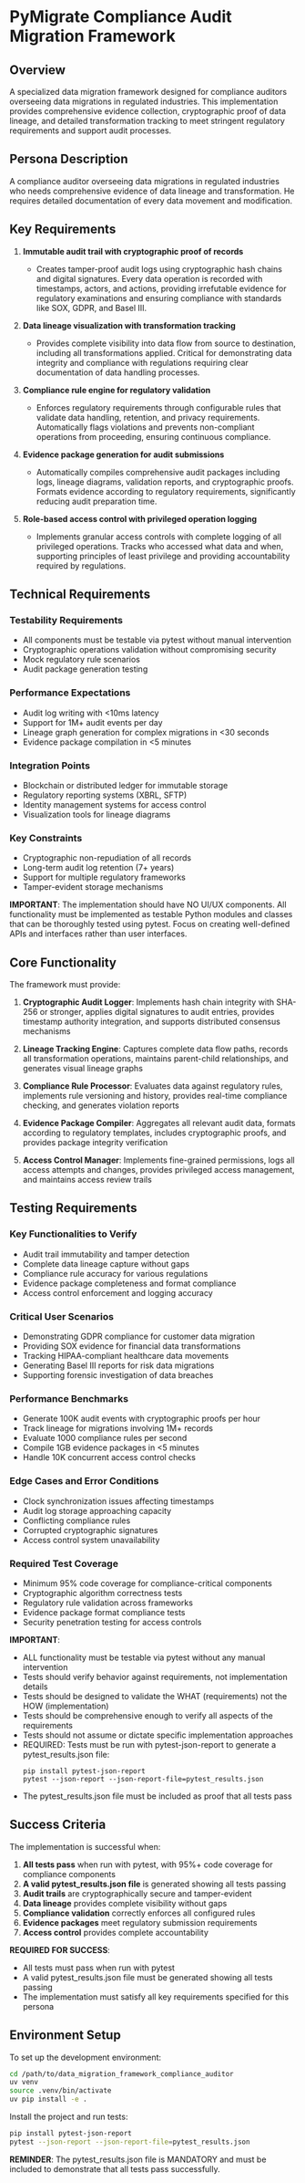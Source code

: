 # PyMigrate Compliance Audit Migration Framework

## Overview
A specialized data migration framework designed for compliance auditors overseeing data migrations in regulated industries. This implementation provides comprehensive evidence collection, cryptographic proof of data lineage, and detailed transformation tracking to meet stringent regulatory requirements and support audit processes.

## Persona Description
A compliance auditor overseeing data migrations in regulated industries who needs comprehensive evidence of data lineage and transformation. He requires detailed documentation of every data movement and modification.

## Key Requirements

1. **Immutable audit trail with cryptographic proof of records**
   - Creates tamper-proof audit logs using cryptographic hash chains and digital signatures. Every data operation is recorded with timestamps, actors, and actions, providing irrefutable evidence for regulatory examinations and ensuring compliance with standards like SOX, GDPR, and Basel III.

2. **Data lineage visualization with transformation tracking**
   - Provides complete visibility into data flow from source to destination, including all transformations applied. Critical for demonstrating data integrity and compliance with regulations requiring clear documentation of data handling processes.

3. **Compliance rule engine for regulatory validation**
   - Enforces regulatory requirements through configurable rules that validate data handling, retention, and privacy requirements. Automatically flags violations and prevents non-compliant operations from proceeding, ensuring continuous compliance.

4. **Evidence package generation for audit submissions**
   - Automatically compiles comprehensive audit packages including logs, lineage diagrams, validation reports, and cryptographic proofs. Formats evidence according to regulatory requirements, significantly reducing audit preparation time.

5. **Role-based access control with privileged operation logging**
   - Implements granular access controls with complete logging of all privileged operations. Tracks who accessed what data and when, supporting principles of least privilege and providing accountability required by regulations.

## Technical Requirements

### Testability Requirements
- All components must be testable via pytest without manual intervention
- Cryptographic operations validation without compromising security
- Mock regulatory rule scenarios
- Audit package generation testing

### Performance Expectations
- Audit log writing with <10ms latency
- Support for 1M+ audit events per day
- Lineage graph generation for complex migrations in <30 seconds
- Evidence package compilation in <5 minutes

### Integration Points
- Blockchain or distributed ledger for immutable storage
- Regulatory reporting systems (XBRL, SFTP)
- Identity management systems for access control
- Visualization tools for lineage diagrams

### Key Constraints
- Cryptographic non-repudiation of all records
- Long-term audit log retention (7+ years)
- Support for multiple regulatory frameworks
- Tamper-evident storage mechanisms

**IMPORTANT**: The implementation should have NO UI/UX components. All functionality must be implemented as testable Python modules and classes that can be thoroughly tested using pytest. Focus on creating well-defined APIs and interfaces rather than user interfaces.

## Core Functionality

The framework must provide:

1. **Cryptographic Audit Logger**: Implements hash chain integrity with SHA-256 or stronger, applies digital signatures to audit entries, provides timestamp authority integration, and supports distributed consensus mechanisms

2. **Lineage Tracking Engine**: Captures complete data flow paths, records all transformation operations, maintains parent-child relationships, and generates visual lineage graphs

3. **Compliance Rule Processor**: Evaluates data against regulatory rules, implements rule versioning and history, provides real-time compliance checking, and generates violation reports

4. **Evidence Package Compiler**: Aggregates all relevant audit data, formats according to regulatory templates, includes cryptographic proofs, and provides package integrity verification

5. **Access Control Manager**: Implements fine-grained permissions, logs all access attempts and changes, provides privileged access management, and maintains access review trails

## Testing Requirements

### Key Functionalities to Verify
- Audit trail immutability and tamper detection
- Complete data lineage capture without gaps
- Compliance rule accuracy for various regulations
- Evidence package completeness and format compliance
- Access control enforcement and logging accuracy

### Critical User Scenarios
- Demonstrating GDPR compliance for customer data migration
- Providing SOX evidence for financial data transformations
- Tracking HIPAA-compliant healthcare data movements
- Generating Basel III reports for risk data migrations
- Supporting forensic investigation of data breaches

### Performance Benchmarks
- Generate 100K audit events with cryptographic proofs per hour
- Track lineage for migrations involving 1M+ records
- Evaluate 1000 compliance rules per second
- Compile 1GB evidence packages in <5 minutes
- Handle 10K concurrent access control checks

### Edge Cases and Error Conditions
- Clock synchronization issues affecting timestamps
- Audit log storage approaching capacity
- Conflicting compliance rules
- Corrupted cryptographic signatures
- Access control system unavailability

### Required Test Coverage
- Minimum 95% code coverage for compliance-critical components
- Cryptographic algorithm correctness tests
- Regulatory rule validation across frameworks
- Evidence package format compliance tests
- Security penetration testing for access controls

**IMPORTANT**:
- ALL functionality must be testable via pytest without any manual intervention
- Tests should verify behavior against requirements, not implementation details
- Tests should be designed to validate the WHAT (requirements) not the HOW (implementation)
- Tests should be comprehensive enough to verify all aspects of the requirements
- Tests should not assume or dictate specific implementation approaches
- REQUIRED: Tests must be run with pytest-json-report to generate a pytest_results.json file:
  ```
  pip install pytest-json-report
  pytest --json-report --json-report-file=pytest_results.json
  ```
- The pytest_results.json file must be included as proof that all tests pass

## Success Criteria

The implementation is successful when:

1. **All tests pass** when run with pytest, with 95%+ code coverage for compliance components
2. **A valid pytest_results.json file** is generated showing all tests passing
3. **Audit trails** are cryptographically secure and tamper-evident
4. **Data lineage** provides complete visibility without gaps
5. **Compliance validation** correctly enforces all configured rules
6. **Evidence packages** meet regulatory submission requirements
7. **Access control** provides complete accountability

**REQUIRED FOR SUCCESS**:
- All tests must pass when run with pytest
- A valid pytest_results.json file must be generated showing all tests passing
- The implementation must satisfy all key requirements specified for this persona

## Environment Setup

To set up the development environment:

```bash
cd /path/to/data_migration_framework_compliance_auditor
uv venv
source .venv/bin/activate
uv pip install -e .
```

Install the project and run tests:

```bash
pip install pytest-json-report
pytest --json-report --json-report-file=pytest_results.json
```

**REMINDER**: The pytest_results.json file is MANDATORY and must be included to demonstrate that all tests pass successfully.